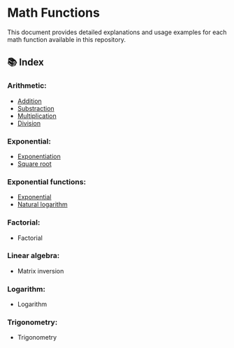 # Math Functions

This document provides detailed explanations and usage examples for each math function available in this repository.

## 📚 Index
### Arithmetic:
- [Addition](arithmetic/arithmetic.md#additiona-b)
- [Substraction](arithmetic/arithmetic.md#subtractiona-b)
- [Multiplication](arithmetic/arithmetic.md#multiplicationa-b)
- [Division](arithmetic/arithmetic.md#divisiona-b)

### Exponential:
- [Exponentiation](exponential/exponential.md#powerbase-exponent)
- [Square root](exponential/exponential.md#square_rootnumber)

### Exponential functions:
- [Exponential](exponential_functions/exponential_functions.md#calculate_exponentialbase)
- [Natural logarithm](exponential_functions/exponential_functions.md#calculate_natural_logarithmnumber)

### Factorial:
- Factorial

### Linear algebra:
- Matrix inversion

### Logarithm:
- Logarithm

### Trigonometry:
- Trigonometry
